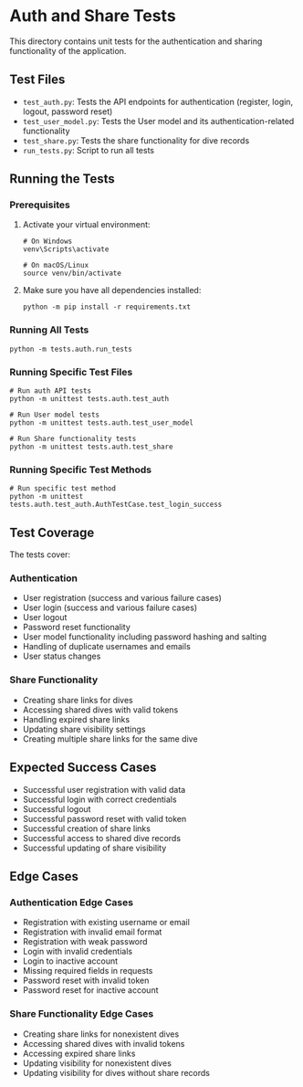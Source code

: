 # Auth and Share Tests

This directory contains unit tests for the authentication and sharing functionality of the application.

## Test Files

- `test_auth.py`: Tests the API endpoints for authentication (register, login, logout, password reset)
- `test_user_model.py`: Tests the User model and its authentication-related functionality
- `test_share.py`: Tests the share functionality for dive records
- `run_tests.py`: Script to run all tests

## Running the Tests

### Prerequisites

1. Activate your virtual environment:
   ```
   # On Windows
   venv\Scripts\activate
   
   # On macOS/Linux
   source venv/bin/activate
   ```

2. Make sure you have all dependencies installed:
   ```
   python -m pip install -r requirements.txt
   ```

### Running All Tests

```
python -m tests.auth.run_tests
```

### Running Specific Test Files

```
# Run auth API tests
python -m unittest tests.auth.test_auth

# Run User model tests
python -m unittest tests.auth.test_user_model

# Run Share functionality tests
python -m unittest tests.auth.test_share
```

### Running Specific Test Methods

```
# Run specific test method
python -m unittest tests.auth.test_auth.AuthTestCase.test_login_success
```

## Test Coverage

The tests cover:

### Authentication

- User registration (success and various failure cases)
- User login (success and various failure cases)
- User logout
- Password reset functionality
- User model functionality including password hashing and salting
- Handling of duplicate usernames and emails
- User status changes

### Share Functionality

- Creating share links for dives
- Accessing shared dives with valid tokens
- Handling expired share links
- Updating share visibility settings
- Creating multiple share links for the same dive

## Expected Success Cases

- Successful user registration with valid data
- Successful login with correct credentials
- Successful logout
- Successful password reset with valid token
- Successful creation of share links
- Successful access to shared dive records
- Successful updating of share visibility

## Edge Cases

### Authentication Edge Cases

- Registration with existing username or email
- Registration with invalid email format
- Registration with weak password
- Login with invalid credentials
- Login to inactive account
- Missing required fields in requests
- Password reset with invalid token
- Password reset for inactive account

### Share Functionality Edge Cases

- Creating share links for nonexistent dives
- Accessing shared dives with invalid tokens
- Accessing expired share links
- Updating visibility for nonexistent dives
- Updating visibility for dives without share records 